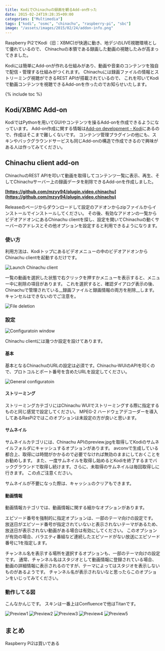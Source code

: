 ```yaml
---
title: KodiでChinachuの録画を観るAdd-on作った
date: 2015-02-24T19:28:35+09:00
categories: ["Multimedia"]
tags: ["kodi", "osmc", "chinachu", "raspberry-pi", "sbc"]
image: "/assets/images/2015/02/24/addon-info.png"
---
```


Raspberry Pi2でKodi（旧：XBMC)が快適に動き、地デジのLIVE視聴環境として優れているので、
Chinachuの本領である録画した動画の視聴したみが高まってきました。

Kodiには簡単にAdd-onが作れる仕組みがあり、動画や音楽のコンテンツを独自で配信・管理する仕組みがつくれます。
Chinachuには録画ファイルの情報とストリーミング視聴ができるREST APIが搭載されているので、
これを叩いてKodiで動画コンテンツを視聴できるAdd-onを作ったのでお知らせいたします。

<!-- more -->
{% include toc %}


## Kodi/XBMC Add-on

KodiではPythonを用いてGUIやコンテンツを操るAdd-onを作成できるようになっています。
Add-on作成に関する情報は[Add-on development - Kodi](http://kodi.wiki/view/Add-on_development)にあるので、作成はそこまで難しくないです。
コンテンツ管理プラグインの他にも、スキンやバックグラウンドサービスも同じAdd-onの構造で作成できるので興味がある人は作ってみてください。

## Chinachu client add-on

ChinachuのREST APIを叩いて動画を取得してコンテンツ一覧に表示、再生、そしてChinachuサーバー上の録画データを削除できるAdd-onを作成しました。

__[https://github.com/mzyy94/plugin.video.chinachu](https://github.com/mzyy94/plugin.video.chinachu)__


Releaseのページからダウンロードして設定のアドオンからzipファイルからインストールでインストールしてください。
その後、有効なアドオンの一覧からビデオアドオンにあるChinachu clientを探し、設定を開いてChinachuの動くサーバーのアドレスとその他オプションを設定すると利用できるようになります。

### 使い方
利用方法は、Kodiトップにあるビデオメニューの中のビデオアドオンからChinachu clientを起動するだけです。

![Launch Chinachu client](/assets/images/2015/02/24/launch-chinachu-client.png)

一覧の動画を選択した状態で右クリックを押すかメニューを表示すると、メニュー中に削除の項目があります。
これを選択すると、確認ダイアログ表示の後、Chinachuで管理されている__録画ファイルと録画情報の両方を削除__します。
キャンセルはできないのでご注意を。

![File deletion](/assets/images/2015/02/24/deletion-dialog.png)

### 設定

![Configuratoin window](/assets/images/2015/02/24/configuration-window.png)


Chinachu clientには幾つか設定を設けてあります。

#### 基本
基本となるChinachuのURLの設定は必須です。Chinachu-WUIのAPIを叩くので、プロトコルとポート番号を含めたURLを設定してください。

![General configuratoin](/assets/images/2015/02/24/general-configuration.png)

#### ストリーミング
ストリーミングカテゴリにはChinachu WUIでストリーミングする際に指定するものと同じ感覚で設定してください。
MPEG-2 ハードウェアデコーダーを導入してあるRasPi2ではこのオプションは未設定の方が良いと思います。

#### サムネイル
サムネイルカテゴリには、Chinachu APIのpreview.jpgを取得してKodiのサムネイルフォルダにキャッシュするオプションがあります。
avconvで生成している都合上、取得には時間がかかるので必要でなければ無効のままにしておくことをお勧めします。
また、一度サムネイルを取得し始めるとKodiを終了するまでバックグラウンドで取得し続けます。さらに、未取得のサムネイルは毎回取得しに行きます。
この点ご注意ください。

サムネイルが不要になった際は、キャッシュのクリアもできます。

#### 動画情報
動画情報カテゴリでは、動画情報に関する細かなオプションがあります。

エピソード番号を強制的に指定オプションは、一部のテーマ向けの設定です。
放送日がエピソード番号が指定されていないと表示されないテーマがあるため、放送日が表示されない動画がある場合は有効にしてください。
このオプションが有効の場合、バラエティ番組など連続したエピソードがない放送にエピソード番号に1を指定します。

チャンネル名を表示する場所を選択するオプションも、一部のテーマ向けの設定です。
通常、チャンネル名はスタジオとして動画情報に登録されている場合、動画の詳細情報に表示されるのですが、テーマによってはスタジオを表示しないものがあるようです。
チャンネル名が表示されないなと思ったらこのオプションをいじってみてください。


### 動作してる図
こんなかんじです。
スキンは一番上はConfluenceで他はTitanです。

![Preview1](/assets/images/2015/02/24/preview1.png)
![Preview2](/assets/images/2015/02/24/preview2.png)
![Preview3](/assets/images/2015/02/24/preview3.png)
![Preview4](/assets/images/2015/02/24/preview4.png)
![Preview5](/assets/images/2015/02/24/preview5.png)


## まとめ
Raspberry Pi2は買いである
